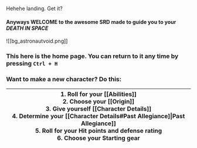 Hehehe landing. Get it?

#### Anyways WELCOME to the awesome SRD made to guide you to your *DEATH IN SPACE*
![[bg_astronautvoid.png]]


### This here is the home page. **You can return to it any time by pressing `Ctrl + H`**


### Want to make a new character? Do this:

| 1. Roll for your [[Abilities]]<br>2. Choose your [[Origin]]<br>3. Give yourself [[Character Details]]<br>4. Determine your [[Character Details#Past Allegiance]\|Past Allegiance]]<br>5. Roll for your Hit points and defense rating<br>6. Choose your Starting gear |
| -------------------------------------------------------------------------------------------------------------------------------------------------------------------------------------------------------------------------------------------------------------------- |

